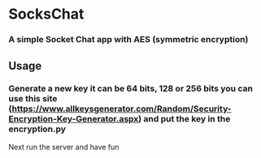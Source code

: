 # SocksChat
### A simple Socket Chat app with AES (symmetric encryption)

## Usage 
### Generate a new key it can be 64 bits, 128 or 256 bits you can use this site (https://www.allkeysgenerator.com/Random/Security-Encryption-Key-Generator.aspx) and put the key in the encryption.py

Next run the server and have fun 

